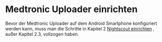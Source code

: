 # Medtronic Uploader einrichten

Bevor der Medtronic Uploader auf dem Android Smartphone konfiguriert werden kann, muss man die Schritte in Kapitel 2 [Nightscout einrichten](../../nightscout_einrichten.html) , außer Kapitel 2.3, vollzogen haben.


